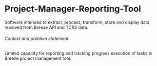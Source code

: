 # Project-Manager-Reporting-Tool
Software intended to extract, process, transform, store and display data, received from Breeze API and TCRS data.

###### Context and problem statement
Limited capacity for reporting and tracking progress execution of tasks in Breeze project management tool.
